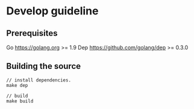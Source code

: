 # Develop guideline

## Prerequisites

Go https://golang.org >= 1.9
Dep https://github.com/golang/dep >= 0.3.0

## Building the source

```
// install dependencies.
make dep

// build
make build
```
